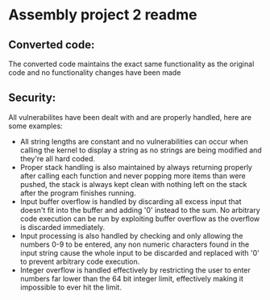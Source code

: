# Assembly project 2 readme

## Converted code:
The converted code maintains the exact same functionality as the original code and no functionality changes have been made

## Security:
All vulnerabilites have been dealt with and are properly handled, here are some examples:
- All string lengths are constant and no vulnerabilities can occur when calling the kernel to display a string as no strings are being modified and they're all hard coded.
- Proper stack handling is also maintained by always returning properly after calling each function and never popping more items than were pushed, the stack is always kept clean with nothing left on the stack after the program finishes running.
- Input buffer overflow is handled by discarding all excess input that doesn't fit into the buffer and adding '0' instead to the sum. No arbitrary code execution can be run by exploiting buffer overflow as the overflow is discarded immediately. 
- Input processing is also handled by checking and only allowing the numbers 0-9 to be entered, any non numeric characters found in the input string cause the whole input to be discarded and replaced with '0' to prevent arbitrary code execution. 
- Integer overflow is handled effectively by restricting the user to enter numbers far lower than the 64 bit integer limit, effectively making it impossible to ever hit the limit.